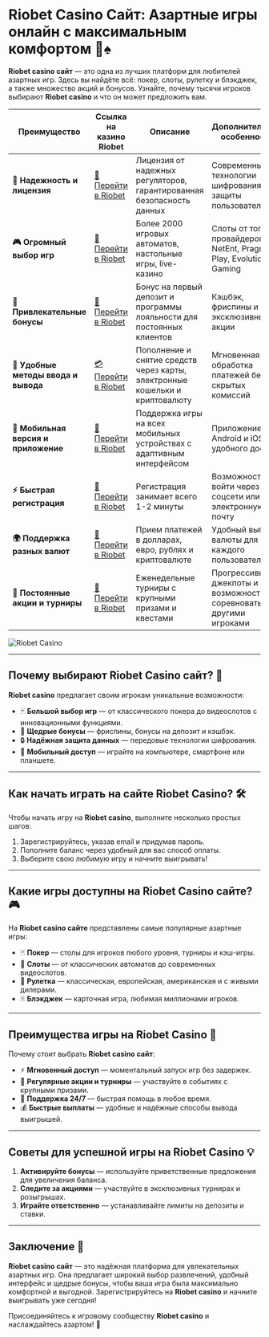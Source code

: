 # Riobet Casino Сайт: Азартные игры онлайн с максимальным комфортом 🎰♠️

**Riobet casino сайт** — это одна из лучших платформ для любителей азартных игр. Здесь вы найдёте всё: покер, слоты, рулетку и блэкджек, а также множество акций и бонусов. Узнайте, почему тысячи игроков выбирают **Riobet casino** и что он может предложить вам.

| **Преимущество**                      | **Ссылка на казино Riobet**                | **Описание**                                       | **Дополнительные особенности**                     |
|----------------------------------------|--------------------------------------------|--------------------------------------------------|--------------------------------------------------|
| **🎰 Надежность и лицензия**           | [💎 Перейти в Riobet](https://brandplay.link/7xBLTPyj) | Лицензия от надежных регуляторов, гарантированная безопасность данных | Современные технологии шифрования для защиты пользователей |
| **🎮 Огромный выбор игр**              | [🎉 Перейти в Riobet](https://brandplay.link/7xBLTPyj) | Более 2000 игровых автоматов, настольные игры, live-казино | Слоты от топовых провайдеров: NetEnt, Pragmatic Play, Evolution Gaming |
| **🎁 Привлекательные бонусы**          | [🎯 Перейти в Riobet](https://brandplay.link/7xBLTPyj) | Бонус на первый депозит и программы лояльности для постоянных клиентов | Кэшбэк, фриспины и эксклюзивные акции |
| **💸 Удобные методы ввода и вывода**   | [💳 Перейти в Riobet](https://brandplay.link/7xBLTPyj) | Пополнение и снятие средств через карты, электронные кошельки и криптовалюту | Мгновенная обработка платежей без скрытых комиссий |
| **📱 Мобильная версия и приложение**   | [🚀 Перейти в Riobet](https://brandplay.link/7xBLTPyj) | Поддержка игры на всех мобильных устройствах с адаптивным интерфейсом | Приложение для Android и iOS для удобного доступа |
| **⚡ Быстрая регистрация**             | [🔑 Перейти в Riobet](https://brandplay.link/7xBLTPyj) | Регистрация занимает всего 1-2 минуты | Возможность войти через соцсети или электронную почту |
| **🌍 Поддержка разных валют**          | [💸 Перейти в Riobet](https://brandplay.link/7xBLTPyj) | Прием платежей в долларах, евро, рублях и криптовалюте | Удобный выбор валюты для каждого пользователя     |
| **🏅 Постоянные акции и турниры**      | [🎲 Перейти в Riobet](https://brandplay.link/7xBLTPyj) | Еженедельные турниры с крупными призами и квестами | Прогрессивные джекпоты и возможность соревноваться с другими игроками |

![Riobet Casino](https://www.bragazeta.ru/wp-content/uploads/2023/06/riobet1.webp)

---

## Почему выбирают Riobet Casino сайт? 🎲

**Riobet casino** предлагает своим игрокам уникальные возможности:

- 🃏 **Большой выбор игр** — от классического покера до видеослотов с инновационными функциями.
- 🎁 **Щедрые бонусы** — фриспины, бонусы на депозит и кэшбэк.
- 🔒 **Надёжная защита данных** — передовые технологии шифрования.
- 📱 **Мобильный доступ** — играйте на компьютере, смартфоне или планшете.

---

## Как начать играть на сайте Riobet Casino? 🛠️

Чтобы начать игру на **Riobet casino**, выполните несколько простых шагов:

1. Зарегистрируйтесь, указав email и придумав пароль.
2. Пополните баланс через удобный для вас способ оплаты.
3. Выберите свою любимую игру и начните выигрывать!

---

## Какие игры доступны на Riobet Casino сайте? 🎮

На **Riobet casino сайте** представлены самые популярные азартные игры:

- 🃏 **Покер** — столы для игроков любого уровня, турниры и кэш-игры.
- 🎰 **Слоты** — от классических автоматов до современных видеослотов.
- 🎲 **Рулетка** — классическая, европейская, американская и с живыми дилерами.
- 🃠 **Блэкджек** — карточная игра, любимая миллионами игроков.

---

## Преимущества игры на Riobet Casino 🌟

Почему стоит выбрать **Riobet casino сайт**:

- ⚡ **Мгновенный доступ** — моментальный запуск игр без задержек.
- 🎁 **Регулярные акции и турниры** — участвуйте в событиях с крупными призами.
- 🔧 **Поддержка 24/7** — быстрая помощь в любое время.
- 💰 **Быстрые выплаты** — удобные и надёжные способы вывода выигрышей.

---

## Советы для успешной игры на Riobet Casino 💡

1. **Активируйте бонусы** — используйте приветственные предложения для увеличения баланса.
2. **Следите за акциями** — участвуйте в эксклюзивных турнирах и розыгрышах.
3. **Играйте ответственно** — устанавливайте лимиты на депозиты и ставки.

---

## Заключение 🏁

**Riobet casino сайт** — это надёжная платформа для увлекательных азартных игр. Она предлагает широкий выбор развлечений, удобный интерфейс и щедрые бонусы, чтобы ваша игра была максимально комфортной и выгодной. Зарегистрируйтесь на **Riobet casino** и начните выигрывать уже сегодня!

Присоединяйтесь к игровому сообществу **Riobet casino** и наслаждайтесь азартом! 🌟
